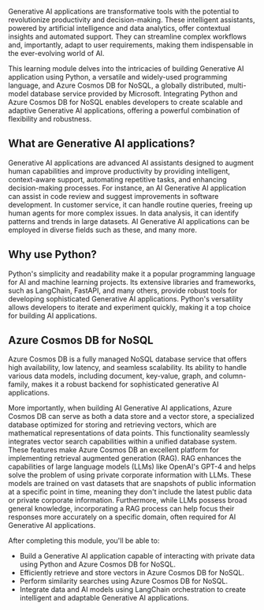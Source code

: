 Generative AI applications are transformative tools with the potential to revolutionize productivity and decision-making. These intelligent assistants, powered by artificial intelligence and data analytics, offer contextual insights and automated support. They can streamline complex workflows and, importantly, adapt to user requirements, making them indispensable in the ever-evolving world of AI.

This learning module delves into the intricacies of building Generative AI application using Python, a versatile and widely-used programming language, and Azure Cosmos DB for NoSQL, a globally distributed, multi-model database service provided by Microsoft. Integrating Python and Azure Cosmos DB for NoSQL enables developers to create scalable and adaptive Generative AI applications, offering a powerful combination of flexibility and robustness.

## What are Generative AI applications?

Generative AI applications are advanced AI assistants designed to augment human capabilities and improve productivity by providing intelligent, context-aware support, automating repetitive tasks, and enhancing decision-making processes. For instance, an AI Generative AI application can assist in code review and suggest improvements in software development. In customer service, it can handle routine queries, freeing up human agents for more complex issues. In data analysis, it can identify patterns and trends in large datasets. AI Generative AI applications can be employed in diverse fields such as these, and many more.

## Why use Python?

Python's simplicity and readability make it a popular programming language for AI and machine learning projects. Its extensive libraries and frameworks, such as LangChain, FastAPI, and many others, provide robust tools for developing sophisticated Generative AI applications. Python's versatility allows developers to iterate and experiment quickly, making it a top choice for building AI applications.

## Azure Cosmos DB for NoSQL

Azure Cosmos DB is a fully managed NoSQL database service that offers high availability, low latency, and seamless scalability. Its ability to handle various data models, including document, key-value, graph, and column-family, makes it a robust backend for sophisticated generative AI applications.

More importantly, when building AI Generative AI applications, Azure Cosmos DB can serve as both a data store and a vector store, a specialized database optimized for storing and retrieving vectors, which are mathematical representations of data points. This functionality seamlessly integrates vector search capabilities within a unified database system. These features make Azure Cosmos DB an excellent platform for implementing retrieval augmented generation (RAG). RAG enhances the capabilities of large language models (LLMs) like OpenAI's GPT-4 and helps solve the problem of using private corporate information with LLMs. These models are trained on vast datasets that are snapshots of public information at a specific point in time, meaning they don't include the latest public data or private corporate information. Furthermore, while LLMs possess broad general knowledge, incorporating a RAG process can help focus their responses more accurately on a specific domain, often required for AI Generative AI applications.

After completing this module, you'll be able to:

- Build a Generative AI application capable of interacting with private data using Python and Azure Cosmos DB for NoSQL.
- Efficiently retrieve and store vectors in Azure Cosmos DB for NoSQL.
- Perform similarity searches using Azure Cosmos DB for NoSQL.
- Integrate data and AI models using LangChain orchestration to create intelligent and adaptable Generative AI applications.
